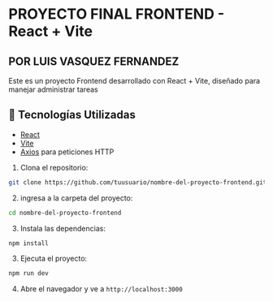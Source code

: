 # PROYECTO FINAL FRONTEND - React + Vite

## POR LUIS VASQUEZ FERNANDEZ
Este es un proyecto Frontend desarrollado con React + Vite, diseñado para manejar administrar tareas

## 🚀 Tecnologías Utilizadas

- [React](https://reactjs.org/)
- [Vite](https://vitejs.dev/)
- [Axios](https://axios-http.com/) para peticiones HTTP


1. Clona el repositorio:
```bash
git clone https://github.com/tuusuario/nombre-del-proyecto-frontend.git
```

2. ingresa a la carpeta del proyecto:
```bash
cd nombre-del-proyecto-frontend
```

3. Instala las dependencias:
```bash
npm install
```

3. Ejecuta el proyecto:
```bash
npm run dev
```

4. Abre el navegador y ve a `http://localhost:3000`